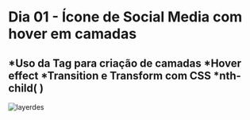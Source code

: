 # Dia 01 - Ícone de Social Media com hover em camadas

## *Uso da Tag para criação de camadas *Hover effect *Transition e Transform com CSS *nth-child( )

![layerdes]()
